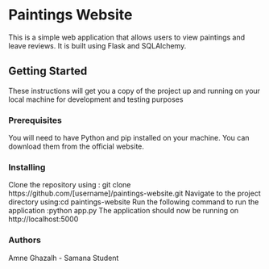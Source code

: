 <h1>Paintings Website</h1>
This is a simple web application that allows users to view paintings and leave reviews. It is built using Flask and SQLAlchemy.

<h2>Getting Started</h2>
These instructions will get you a copy of the project up and running on your local machine for development and testing purposes

<h3>Prerequisites</h3>
You will need to have Python and pip installed on your machine. You can download them from the official website.

<h3>Installing</h3>
Clone the repository using : git clone https://github.com/[username]/paintings-website.git 
Navigate to the project directory using:cd paintings-website
Run the following command to run the application :python app.py
The application should now be running on http://localhost:5000

<h3>Authors</h3>
Amne Ghazalh - Samana Student 